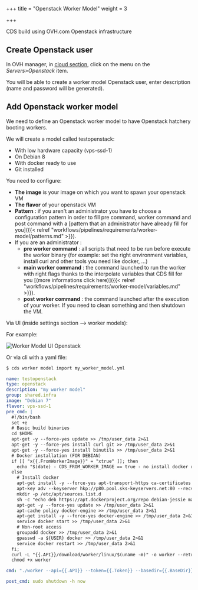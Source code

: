 +++
title = "Openstack Worker Model"
weight = 3

+++

CDS build using OVH.com Openstack infrastructure

## Create Openstack user

In OVH manager, in [cloud section](https://www.ovh.com/manager/cloud), click on the menu on the *Servers>Openstack* item.

You will be able to create a worker model Openstack user, enter description (name and password will be generated).

## Add Openstack worker model

We need to define an Openstack worker model to have Openstack hatchery booting workers.

We will create a model called testopenstack:

 * With low hardware capacity (vps-ssd-1)
 * On Debian 8
 * With docker ready to use
 * Git installed

You need to configure:

  * **The image** is your image on which you want to spawn your openstack VM
  * **The flavor** of your openstack VM
  * **Pattern** : if you aren't an administrator you have to choose a configuration pattern in order to fill pre command, worker command and post command with a [pattern that an administrator have already fill for you]({{< relref "workflows/pipelines/requirements/worker-model/patterns.md" >}}).
  * If you are an administrator :
    * **pre worker command** : all scripts that need to be run before execute the worker binary (for example: set the right environment variables, install curl and other tools you need like docker, ...)
    * **main worker command** : the command launched to run the worker with right flags thanks to the interpolate variables that CDS fill for you [(more informations click here)]({{< relref "workflows/pipelines/requirements/worker-model/variables.md" >}}).
    * **post worker command** : the command launched after the execution of your worker. If you need to clean something and then shutdown the VM.

Via UI (inside settings section --> worker models):

For example:

![Worker Model UI Openstack](/images/worker_model_openstack.png)

Or via cli with a yaml file:

```bash
$ cds worker model import my_worker_model.yml
```


```yaml
name: testopenstack
type: openstack
description: "my worker model"
group: shared.infra
image: "Debian 7"
flavor: vps-ssd-1
pre_cmd: |
  #!/bin/bash
  set +e
  # Basic build binaries
  cd $HOME
  apt-get -y --force-yes update >> /tmp/user_data 2>&1
  apt-get -y --force-yes install curl git >> /tmp/user_data 2>&1
  apt-get -y --force-yes install binutils >> /tmp/user_data 2>&1
  # Docker installation (FOR DEBIAN)
  if [[ "x{{.FromWorkerImage}}" = "xtrue" ]]; then
    echo "$(date) - CDS_FROM_WORKER_IMAGE == true - no install docker required "
  else
    # Install docker
    apt-get install -y --force-yes apt-transport-https ca-certificates >> /tmp/user_data 2>&1
    apt-key adv --keyserver hkp://p80.pool.sks-keyservers.net:80 --recv-keys 58118E89F3A912897C070ADBF76221572C52609D
    mkdir -p /etc/apt/sources.list.d
    sh -c "echo deb https://apt.dockerproject.org/repo debian-jessie main > /etc/apt/sources.list.d/docker.list"
    apt-get -y --force-yes update >> /tmp/user_data 2>&1
    apt-cache policy docker-engine >> /tmp/user_data 2>&1
    apt-get install -y --force-yes docker-engine >> /tmp/user_data 2>&1
    service docker start >> /tmp/user_data 2>&1
    # Non-root access
    groupadd docker >> /tmp/user_data 2>&1
    gpasswd -a ${USER} docker >> /tmp/user_data 2>&1
    service docker restart >> /tmp/user_data 2>&1
  fi;
  curl -L "{{.API}}/download/worker/linux/$(uname -m)" -o worker --retry 10 --retry-max-time 120 -C - >> /tmp/user_data 2>&1
  chmod +x worker

cmd: "./worker --api={{.API}} --token={{.Token}} --basedir={{.BaseDir}} --model={{.Model}} --name={{.Name}} --hatchery={{.Hatchery}} --hatchery-name={{.HatcheryName}} --insecure={{.HTTPInsecure}} --single-use --force-exit"

post_cmd: sudo shutdown -h now

```
